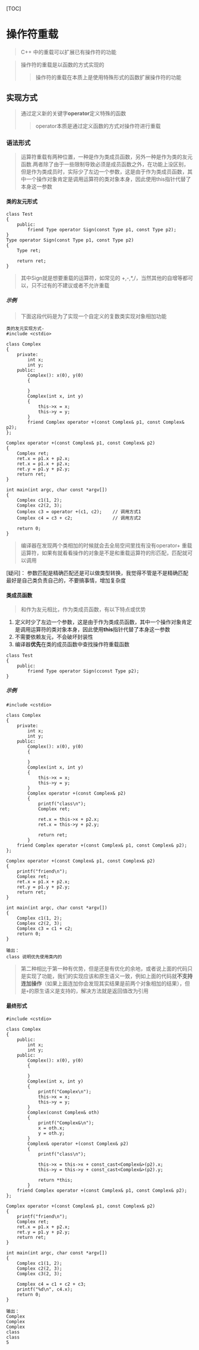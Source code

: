 [TOC]

# 操作符重载
> C++ 中的重载可以扩展已有操作符的功能

> 操作符的重载是以函数的方式实现的
> > 操作符的重载在本质上是使用特殊形式的函数扩展操作符的功能

## 实现方式
> 通过定义新的关键字**operator**定义特殊的函数
> > operator本质是通过定义函数的方式对操作符进行重载
### 语法形式

> 运算符重载有两种位置，一种是作为类成员函数，另外一种是作为类的友元函数.两者除了由于一些限制导致必须是成员函数之外，在功能上没区别，但是作为类成员时，实际少了左边一个参数，这是由于作为类成员函数，其中一个操作对象肯定是调用运算符的类对象本身，因此使用this指针代替了本身这一参数

#### 类的友元形式
```
class Test
{
    public:
        friend Type operator Sign(const Type p1, const Type p2);
}
Type operator Sign(const Type p1, const Type p2)
{
    Type ret;

    return ret;
}
```

> 其中Sign就是想要重载的运算符，如常见的 +,-,*,/，当然其他的自增等都可以，只不过有的不建议或者不允许重载

##### 示例
> 下面这段代码是为了实现一个自定义的复数类实现对象相加功能
```
类的友元实现方式-
#include <cstdio>

class Complex
{
    private:
        int x;
        int y;
    public:
        Complex(): x(0), y(0)
        {

        }
        Complex(int x, int y)
        {
            this->x = x;
            this->y = y;
        }
        friend Complex operator +(const Complex& p1, const Complex& p2);
};

Complex operator +(const Complex& p1, const Complex& p2)
{
    Complex ret;
    ret.x = p1.x + p2.x;
    ret.x = p1.x + p2.x;
    ret.y = p1.y + p2.y;
    return ret;
}

int main(int argc, char const *argv[])
{
    Complex c1(1, 2);
    Complex c2(2, 3);
    Complex c3 = operator +(c1, c2);    // 调用方式1
    Complex c4 = c3 + c2;               // 调用方式2

    return 0;
}

```
> 编译器在发现两个类相加的时候就会去全局空间里找有没有operator+ 重载运算符，如果有就看看操作的对象是不是和重载运算符的形匹配，匹配就可以调用

[疑问]： 参数匹配是精确匹配还是可以做类型转换，我觉得不管是不是精确匹配最好是自己类负责自己的，不要搞事情，增加复杂度

#### 类成员函数
> 和作为友元相比，作为类成员函数，有以下特点或优势
1. 定义时少了左边一个参数，这是由于作为类成员函数，其中一个操作对象肯定是调用运算符的类对象本身，因此使用**this**指针代替了本身这一参数
2. 不需要依赖友元，不会破坏封装性
3. 编译器**优先**在类的成员函数中查找操作符重载函数

```
class Test
{
    public:
        friend Type operator Sign(cconst Type p2);
}
```

##### 示例
```
#include <cstdio>

class Complex
{
    private:
        int x;
        int y;
    public:
        Complex(): x(0), y(0)
        {

        }
        Complex(int x, int y)
        {
            this->x = x;
            this->y = y;
        }
        Complex operator +(const Complex& p2)
        {
            printf("class\n");
            Complex ret;

            ret.x = this->x + p2.x;
            ret.x = this->y + p2.y;
            
            return ret;
        }
    friend Complex operator +(const Complex& p1, const Complex& p2);
};

Complex operator +(const Complex& p1, const Complex& p2)
{
    printf("friend\n");
    Complex ret;
    ret.x = p1.x + p2.x;
    ret.y = p1.y + p2.y;
    return ret;
}

int main(int argc, char const *argv[])
{
    Complex c1(1, 2);
    Complex c2(2, 3);
    Complex c3 = c1 + c2;
    return 0;
}

输出：
class 说明优先使用类内的
```

> 第二种相比于第一种有优势，但是还是有优化的余地，或者说上面的代码只是实现了功能，我们的实现应该和原生语义一致，例如上面的代码就**不支持连加操作**（如果上面连加你会发现其实结果是前两个对象相加的结果），但是`+`的原生语义是支持的，解决方法就是返回值改为引用

#### 最终形式

```
#include <cstdio>

class Complex
{
    public:
        int x;
        int y;
    public:
        Complex(): x(0), y(0)
        {

        }
        Complex(int x, int y)
        {
            printf("Complex\n");
            this->x = x;
            this->y = y;
        }
        Complex(const Complex& oth)
        {
            printf("Complex&\n");
            x = oth.x;
            y = oth.y;
        }
        Complex& operator +(const Complex& p2)
        {
            printf("class\n");

            this->x = this->x + const_cast<Complex&>(p2).x;
            this->y = this->y + const_cast<Complex&>(p2).y;
            
            return *this;
        }
    friend Complex operator +(const Complex& p1, const Complex& p2);
};

Complex operator +(const Complex& p1, const Complex& p2)
{
    printf("friend\n");
    Complex ret;
    ret.x = p1.x + p2.x;
    ret.y = p1.y + p2.y;
    return ret;
}

int main(int argc, char const *argv[])
{
    Complex c1(1, 2);
    Complex c2(2, 3);
    Complex c3(2, 3);

    Complex c4 = c1 + c2 + c3;
    printf("%d\n", c4.x);
    return 0;
}

输出：
Complex
Complex
Complex
class
class
5

```
